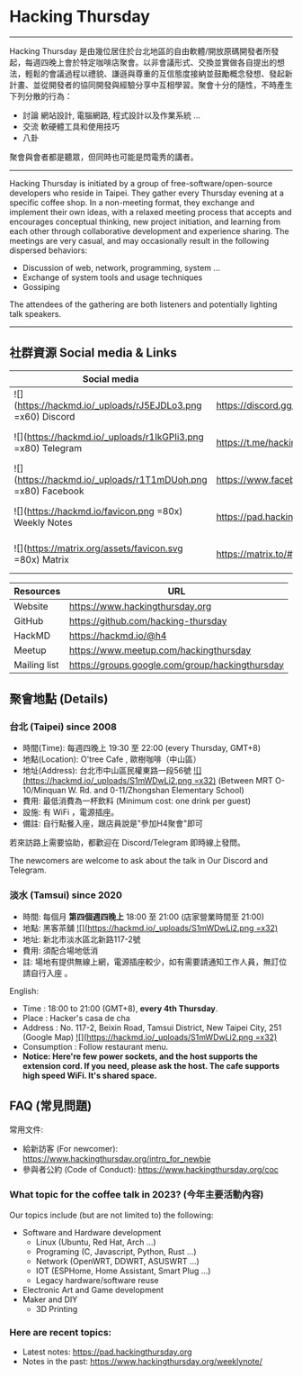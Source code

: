 # Hacking Thursday

---

<div class="zh_TW">

Hacking Thursday 是由幾位居住於台北地區的自由軟體/開放原碼開發者所發起，每週四晚上會於特定咖啡店聚會。以非會議形式、交換並實做各自提出的想法，輕鬆的會議過程以禮貌、謙遜與尊重的互信態度接納並鼓勵概念發想、發起新計畫、並從開發者的協同開發與經驗分享中互相學習。聚會十分的隨性，不時產生下列分散的行為：

 - 討論 網站設計, 電腦網路, 程式設計以及作業系統 ...
 - 交流 軟硬體工具和使用技巧
 - 八卦

聚會與會者都是聽眾，但同時也可能是閃電秀的講者。

</div>

---

<div class="en_US">
    
Hacking Thursday is initiated by a group of free-software/open-source developers who reside in Taipei. They gather every Thursday evening at a specific coffee shop. In a non-meeting format, they exchange and implement their own ideas, with a relaxed meeting process that accepts and encourages conceptual thinking, new project initiation, and learning from each other through collaborative development and experience sharing. The meetings are very casual, and may occasionally result in the following dispersed behaviors:

 - Discussion of web, network, programming, system ...
 - Exchange of system tools and usage techniques
 - Gossiping

The attendees of the gathering are both listeners and potentially lighting talk speakers.

</div>
    
---


## 社群資源 Social media & Links

| Social media | URL | QRCode|
|--|--|--|
| ![](https://hackmd.io/_uploads/rJ5EJDLo3.png =x60) Discord | <https://discord.gg/s6sKDcEB95> | ![](https://hackmd.io/_uploads/BkDwlv8o3.png =100x) |
| ![](https://hackmd.io/_uploads/r1IkGPIi3.png =x80) Telegram | <https://t.me/hackingday> | ![](https://hackmd.io/_uploads/rJj2xDLs2.png =100x) |
| ![](https://hackmd.io/_uploads/r1T1mDUoh.png =x80) Facebook | <https://www.facebook.com/groups/hackingday> | ![](https://hackmd.io/_uploads/SyXrbDIjn.png =100x) |
| ![](https://hackmd.io/favicon.png =80x) Weekly Notes | https://pad.hackingthursday.org | ![](https://hackmd.io/_uploads/SyHwjDUin.png =100x) |
| ![](https://matrix.org/assets/favicon.svg =80x) Matrix | https://matrix.to/#/#hackingthursday:matrix.org | ![](https://hackmd.io/_uploads/S1nAqUPs3.png =100x) |


| Resources | URL |
|--|--|
| Website | https://www.hackingthursday.org |
| GitHub | https://github.com/hacking-thursday |
| HackMD | https://hackmd.io/@h4 | 
| Meetup | https://www.meetup.com/hackingthursday |
| Mailing list | https://groups.google.com/group/hackingthursday |


## 聚會地點 (Details)

### 台北 (Taipei) since 2008

- 時間(Time): 每週四晚上 19:30 至 22:00 (every Thursday, GMT+8)
- 地點(Location): O'tree Cafe , 歐樹咖啡（中山區）
- 地址(Address): 台北市中山區民權東路一段56號 [![](https://hackmd.io/_uploads/S1mWDwLi2.png =x32)](https://goo.gl/maps/MhyaQMXXaE2YHKud6) (Between MRT O-10/Minquan W. Rd. and 0-11/Zhongshan Elementary School)
- 費用: 最低消費為一杯飲料 (Minimum cost: one drink per guest)
- 設施: 有 WiFi ，電源插座。
- 備註: 自行點餐入座，跟店員說是"參加H4聚會"即可 

<div class="zh_TW">
    
若來訪路上需要協助，都歡迎在 Discord/Telegram 即時線上發問。  

</div>

<div class="en_US">

The newcomers are welcome to ask about the talk in Our Discord and Telegram.

</div>

### 淡水 (Tamsui) since 2020

<div class="zh_TW">

* 時間: 每個月 **第四個週四晚上** 18:00 至 21:00 (店家營業時間至 21:00)
* 地點: 黑客茶舖 [![](https://hackmd.io/_uploads/S1mWDwLi2.png =x32)](https://goo.gl/maps/M4Euz5AgbQ1aQHxw5)
* 地址: 新北市淡水區北新路117-2號
* 費用: 須配合場地低消
* 註: 場地有提供無線上網，電源插座較少，如有需要請通知工作人員，無訂位請自行入座 。

</div>
    
<div class="en_US">

English:

* Time : 18:00 to 21:00 (GMT+8), **every 4th Thursday**.
* Place : Hacker's casa de cha
* Address : No. 117-2, Beixin Road, Tamsui District, New Taipei City, 251 (Google Map) [![](https://hackmd.io/_uploads/S1mWDwLi2.png =x32)](https://goo.gl/maps/M4Euz5AgbQ1aQHxw5)
* Consumption : Follow restaurant menu.
* **Notice: Here're few power sockets, and the host supports the extension cord. If you need, please ask the host. The cafe supports high speed WiFi. It's shared space.**

</div>

## FAQ (常見問題)

常用文件:

- 給新訪客 (For newcomer): <https://www.hackingthursday.org/intro_for_newbie>
- 參與者公約 (Code of Conduct): <https://www.hackingthursday.org/coc>


### What topic for the coffee talk in 2023? (今年主要活動內容)

Our topics include (but are not limited to) the following:

- Software and Hardware development
    - Linux (Ubuntu, Red Hat, Arch ...)
    - Programing (C, Javascript, Python, Rust ...)
    - Network (OpenWRT, DDWRT, ASUSWRT ...)
    - IOT (ESPHome, Home Assistant, Smart Plug ...)
    - Legacy hardware/software reuse
- Electronic Art and Game development
- Maker and DIY
    - 3D Printing


### Here are recent topics:

- Latest notes: <https://pad.hackingthursday.org>
- Notes in the past: <https://www.hackingthursday.org/weeklynote/>

<!--

References and sources:

- Google Maps' icon: https://www.flaticon.com/free-icon/google-maps_2335353
- QR Code Generator: https://goqr.me/

-->